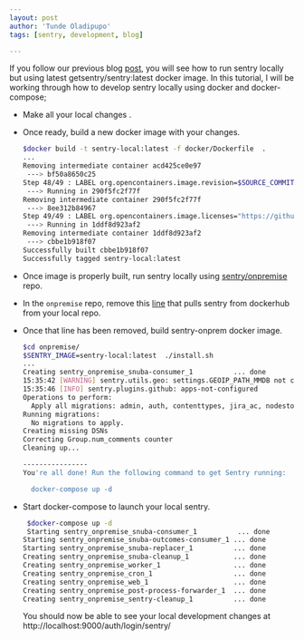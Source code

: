 ```yaml
---
layout: post
author: 'Tunde Oladipupo'
tags: [sentry, development, blog]

---
```


 If you follow our previous blog [post](./2020-02-22-running-sentry-with-docker-compose.md), you will see how to run sentry locally but using latest getsentry/sentry:latest docker image. In this tutorial, I will be working through how to develop sentry locally using docker and docker-compose;

+ Make all your  local changes .

+ Once ready, build a new docker image with your changes.

  ```bash
  $docker build -t sentry-local:latest -f docker/Dockerfile  .
  ...
  Removing intermediate container acd425ce0e97
   ---> bf50a8650c25
  Step 48/49 : LABEL org.opencontainers.image.revision=$SOURCE_COMMIT
   ---> Running in 290f5fc2f77f
  Removing intermediate container 290f5fc2f77f
   ---> 8ee312b84967
  Step 49/49 : LABEL org.opencontainers.image.licenses="https://github.com/getsentry/sentry/blob/${SOURCE_COMMIT:-master}/LICENSE"
   ---> Running in 1ddf8d923af2
  Removing intermediate container 1ddf8d923af2
   ---> cbbe1b918f07
  Successfully built cbbe1b918f07
  Successfully tagged sentry-local:latest
  ```

  

+ Once image is properly built, run sentry locally using [sentry/onpremise](https://github.com/getsentry/onpremise) repo.

+ In the `onpremise` repo, remove this [line](https://github.com/getsentry/onpremise/blob/master/install.sh#L109) that pulls sentry  from dockerhub  from your local repo.

+ Once that line has been removed, build sentry-onprem docker image.

  ```bash
  $cd onpremise/
  $SENTRY_IMAGE=sentry-local:latest  ./install.sh
  ...
  Creating sentry_onpremise_snuba-consumer_1          ... done
  15:35:42 [WARNING] sentry.utils.geo: settings.GEOIP_PATH_MMDB not configured.
  15:35:46 [INFO] sentry.plugins.github: apps-not-configured
  Operations to perform:
    Apply all migrations: admin, auth, contenttypes, jira_ac, nodestore, sentry, sessions, sites, social_auth
  Running migrations:
    No migrations to apply.
  Creating missing DSNs
  Correcting Group.num_comments counter
  Cleaning up...
  
  ----------------
  You're all done! Run the following command to get Sentry running:
  
    docker-compose up -d
  ```

  

+ Start docker-compose to launch your local sentry.

  ```bash
   $docker-compose up -d
   Starting sentry_onpremise_snuba-consumer_1          ... done
  Starting sentry_onpremise_snuba-outcomes-consumer_1 ... done
  Starting sentry_onpremise_snuba-replacer_1          ... done
  Creating sentry_onpremise_snuba-cleanup_1           ... done
  Creating sentry_onpremise_worker_1                  ... done
  Creating sentry_onpremise_cron_1                    ... done
  Creating sentry_onpremise_web_1                     ... done
  Creating sentry_onpremise_post-process-forwarder_1  ... done
  Creating sentry_onpremise_sentry-cleanup_1          ... done
  ```

  

  You should now be able to see your local development changes at http://localhost:9000/auth/login/sentry/

  



